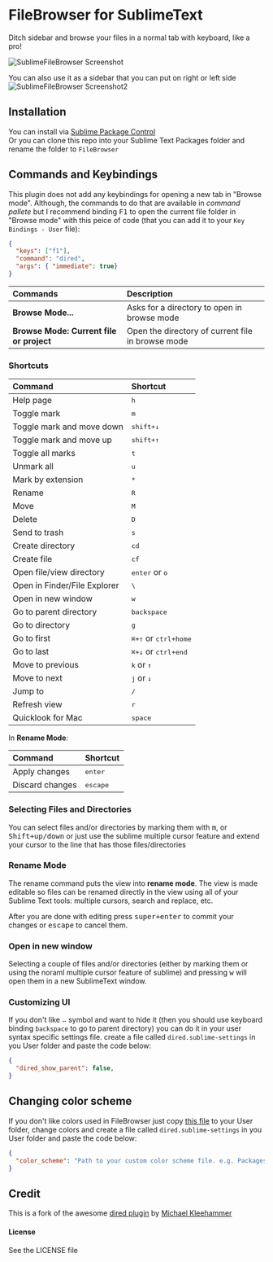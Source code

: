 # FileBrowser for SublimeText
Ditch sidebar and browse your files in a normal tab with keyboard, like a pro!

![SublimeFileBrowser Screenshot](http://cl.ly/image/152u1c3J3U45/Screen%20Shot%202014-01-24%20at%2011.30.34.png)

You can also use it as a sidebar that you can put on right or left side
![SublimeFileBrowser Screenshot2](http://cl.ly/image/0Z2U062k3l3p/Screen%20Shot%202014-01-24%20at%2011.26.53.png)

## Installation
You can install via [Sublime Package Control](http://wbond.net/sublime_packages/package_control)  
Or you can clone this repo into your Sublime Text Packages folder and rename the folder to `FileBrowser`

## Commands and Keybindings
This plugin does not add any keybindings for opening a new tab in "Browse mode". Although, the commands to do that are available in *command pallete* but I recommend binding <kbd>F1</kbd> to open the current file folder in "Browse mode" with this peice of code (that you can add it to your `Key Bindings - User` file):

``` json
{ 
  "keys": ["f1"], 
  "command": "dired", 
  "args": { "immediate": true} 
}
```


| Commands                                 | Description                                       |
| :--------------------------------------- | :------------------------------------------------ |
| **Browse Mode...**                       | Asks for a directory to open in browse mode       |
| **Browse Mode: Current file or project** | Open the directory of current file in browse mode |

### Shortcuts

| Command                      | Shortcut                               |
| :--------------------------- | :--------------------------------------|
| Help page                    | <kbd>h</kbd>                           |
| Toggle mark                  | <kbd>m</kbd>                           |
| Toggle mark and move down    | <kbd>shift+↓</kbd>                     |
| Toggle mark and move up      | <kbd>shift+↑</kbd>                     |
| Toggle all marks             | <kbd>t</kbd>                           |
| Unmark all                   | <kbd>u</kbd>                           |
| Mark by extension            | <kbd>\*</kbd>                          |
| Rename                       | <kbd>R</kbd>                           |
| Move                         | <kbd>M</kbd>                           |
| Delete                       | <kbd>D</kbd>                           |
| Send to trash                | <kbd>s</kbd>                           |
| Create directory             | <kbd>cd</kbd>                          |
| Create file                  | <kbd>cf</kbd>                          |
| Open file/view directory     | <kbd>enter</kbd> or <kbd>o</kbd>       |
| Open in Finder/File Explorer | <kbd>\\</kbd>                          |
| Open in new window           | <kbd>w</kbd>                           |
| Go to parent directory       | <kbd>backspace</kbd>                   |
| Go to directory              | <kbd>g</kbd>                           |
| Go to first                  | <kbd>⌘+↑</kbd> or <kbd>ctrl+home</kbd> |
| Go to last                   | <kbd>⌘+↓</kbd> or <kbd>ctrl+end</kbd>  |
| Move to previous             | <kbd>k</kbd> or <kbd>↑</kbd>           |
| Move to next                 | <kbd>j</kbd> or <kbd>↓</kbd>           |
| Jump to                      | <kbd>/</kbd>                           |
| Refresh view                 | <kbd>r</kbd>                           |
| Quicklook for Mac            | <kbd>space</kbd>                       |

In **Rename Mode**:

| Command          | Shortcut               |
| :--------------- | :--------------------- |
| Apply changes    | <kbd>enter</kbd>       |
| Discard changes  | <kbd>escape</kbd>      |


### Selecting Files and Directories
You can select files and/or directories by marking them with <kbd>m</kbd>, or <kbd>Shift+up/down</kbd> or just use the sublime multiple cursor feature and extend your cursor to the line that has those files/directories

### Rename Mode
The rename command puts the view into **rename mode**. The view is made editable so files can be renamed directly in the view using all of your Sublime Text tools: multiple cursors, search and replace, etc.

After you are done with editing press <kbd>super+enter</kbd> to commit your changes or <kbd>escape</kbd> to cancel them.

### Open in new window
Selecting a couple of files and/or directories (either by marking them or using the noraml multiple cursor feature of sublime) and pressing <kbd>w</kbd> will open them in a new SublimeText window. 

### Customizing UI
If you don't like `⠤` symbol and want to hide it (then you should use keyboard binding `backspace` to go to parent directory) you can do it in your user syntax specific settings file. create a file called `dired.sublime-settings` in you User folder and paste the code below:

``` json
{
  "dired_show_parent": false,
}
```

## Changing color scheme
If you don't like colors used in FileBrowser just copy [this file](https://github.com/aziz/SublimeFileBrowser/blob/master/dired.hidden-tmTheme) to your User folder, change colors and create a file called `dired.sublime-settings` in you User folder and paste the code below:

``` json
{
  "color_scheme": "Path to your custom color scheme file. e.g. Packages/User/custom_dired.hidden-tmTheme",
}
```

## Credit
This is a fork of the awesome [dired plugin](https://github.com/mkleehammer/dired) by [Michael Kleehammer](https://github.com/mkleehammer)

#### License
See the LICENSE file
